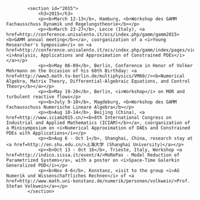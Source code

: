 			<section id="2015">
				<h3>2015</h3>
				<p><b>March 12-13</b>, Hamburg, <b>Workshop des GAMM Fachausschuss Dynamik und Regelungstheorie</b></p>
				<p><b>March 23-27</b>, Lecce (Italy), <a href=http://conference.unisalento.it/ocs/index.php/gamm/gamm2015><b>GAMM annual meeting</b></a>, coorganization of a <i>Young Researcher's Symposium</i> on <a href=http://conference.unisalento.it/ocs/index.php/gamm/index/pages/view/young_researchers_minisymp><i>Analysis, Applications and Approximation of Constrained PDEs</i></a></p>
				<p><b>May 06-09</b>, Berlin, Conference in Honor of Volker Mehrmann on the Occasion of his 60th Birthday: <a href=http://www3.math.tu-berlin.de/multiphysics/VM60//><b>Numerical Algebra, Matrix Theory, Differential-Algebraic Equations, and Control Theory</b></a></p>
				<p><b>May 19-20</b>, Berlin, <i>Workshop</i> on MOR and turbulent reactive flows</p>
				<p><b>July 9-10</b>, Magdeburg, <b>Workshop des GAMM Fachausschuss Numerische Lineare Algebra</b></p>
				<p><b>Aug 10-14</b>, Beijing (China), <a href=http://www.iciam2015.cn/><b>8th International Congress on Industrial and Applied Mathematics (ICIAM)</b></a>, coorganization of a Minisymposium on <i>Numerical Approximation of DAEs and Constrained PDEs with Applications</i></p>
				<p><b>Aug 6 - Oct 1</b>, Shanghai, China, research stay at <a href=http://en.shu.edu.cn/>上海大学 (Shanghai University)</a></p>
				<p><b>Oct 13 - Oct 16</b>, Trieste, Italy, Workshop <a href=http://indico.sissa.it/event/4/>MoRePas - Model Reduction of Parametrized Systems</a>, with a poster on <i>Space-Time Galerkin Generalized POD</i></p>
				<p><b>Nov 4-6</b>, Konstanz, visit to the group <i>AG Numerik und Wissenschaftliches Rechnen</i> of <a href=http://www.math.uni-konstanz.de/numerik/personen/volkwein/>Prof. Stefan Volkwein</a></p>
			</section>


